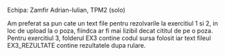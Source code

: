 Echipa: Zamfir Adrian-Iulian, TPM2 (solo)

Am preferat sa pun cate un text file pentru rezolvarile la exercitiul 1 si 2, in loc de upload la o poza, fiindca ar fi mai lizibil decat cititul de pe o poza.
Pentru exercitiul 3, folderul EX3 contine codul sursa folosit iar text fileul EX3_REZULTATE contine rezultatele dupa rulare.
